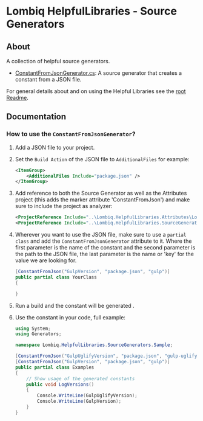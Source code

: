 # Lombiq HelpfulLibraries - Source Generators

## About

A collection of helpful source generators.

- [ConstantFromJsonGenerator.cs](ConstantFromJsonGenerator.cs): A source generator that creates a constant from a JSON file.

For general details about and on using the Helpful Libraries see the [root Readme](../Readme.md).

## Documentation

### How to use the `ConstantFromJsonGenerator`?

1. Add a JSON file to your project.
2. Set the `Build Action` of the JSON file to `AdditionalFiles` for example:

    ```xml
    <ItemGroup>
        <AdditionalFiles Include="package.json" />
    </ItemGroup>
    ```

3. Add reference to both the Source Generator as well as the Attributes project (this adds the marker attribute 'ConstantFromJson') and make sure to include the project as analyzer:

    ```xml
    <ProjectReference Include="..\Lombiq.HelpfulLibraries.Attributes\Lombiq.HelpfulLibraries.Attributes.csproj" OutputItemType="Analyzer" ReferenceOutputAssembly="true" />
    <ProjectReference Include="..\Lombiq.HelpfulLibraries.SourceGenerators\Lombiq.HelpfulLibraries.SourceGenerators.csproj" OutputItemType="Analyzer" ReferenceOutputAssembly="false" />
    ```

4. Wherever you want to use the JSON file, make sure to use a `partial class` and add the `ConstantFromJsonGenerator` attribute to it.
Where the first parameter is the name of the constant and the second parameter is the path to the JSON file, the last parameter is the name or 'key' for the value we are looking for.

    ```csharp
    [ConstantFromJson("GulpVersion", "package.json", "gulp")]
    public partial class YourClass
    {
    
    }
    ```

5. Run a build and the constant will be generated .
6. Use the constant in your code, full example:

    ```csharp
    using System;
    using Generators;
    
    namespace Lombiq.HelpfulLibraries.SourceGenerators.Sample;
    
    [ConstantFromJson("GulpUglifyVersion", "package.json", "gulp-uglify")]
    [ConstantFromJson("GulpVersion", "package.json", "gulp")]
    public partial class Examples
    {
        // Show usage of the generated constants
        public void LogVersions()
        {
            Console.WriteLine(GulpUglifyVersion);
            Console.WriteLine(GulpVersion);
        }
    }
    ```

